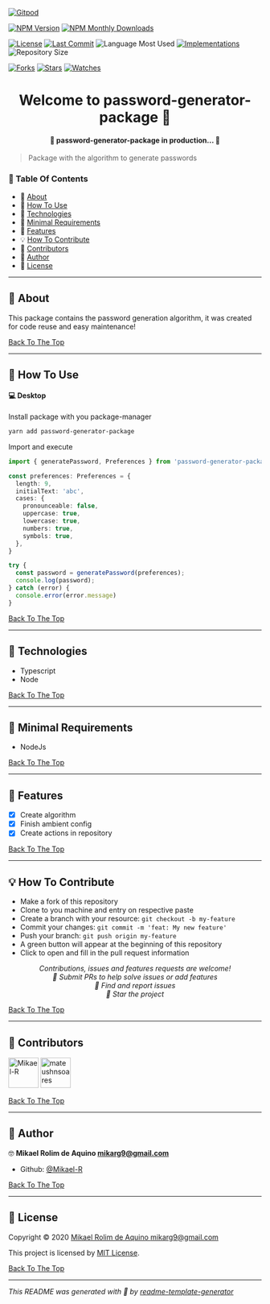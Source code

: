 [![Gitpod](https://gitpod.io/button/open-in-gitpod.svg)](https://gitpod.io/#https://github.com/password-generator/password-generator-package)

[![NPM Version](https://img.shields.io/npm/v/password-generator-package.svg?style=flat-square)](https://www.npmjs.com/package/password-generator-package) [![NPM Monthly Downloads](https://img.shields.io/npm/dm/password-generator-package.svg?style=flat-square)](https://npmjs.org/package/password-generator-package)

[![License](https://img.shields.io/github/license/password-generator/password-generator-package?style=flat-square)](LICENSE.md) [![Last Commit](https://img.shields.io/github/last-commit/password-generator/password-generator-package?style=flat-square)](https://github.com/password-generator/password-generator-package/commits/) ![Language Most Used](https://img.shields.io/github/languages/top/password-generator/password-generator-package?style=flat-square) [![Implementations](https://img.shields.io/badge/%F0%9F%92%A1-implementations-8C8E93.svg?style=flat-square)](https://github.com/password-generator/password-generator-package/issues) ![Repository Size](https://img.shields.io/github/repo-size/password-generator/password-generator-package?style=flat-square)

[![Forks](https://img.shields.io/github/forks/password-generator/password-generator-package?style=social)](https://github.com/password-generator/password-generator-package/network/members) [![Stars](https://img.shields.io/github/stars/password-generator/password-generator-package?style=social)](https://github.com/password-generator/password-generator-package/stargazers) [![Watches](https://img.shields.io/github/watchers/password-generator/password-generator-package?style=social)](https://github.com/password-generator/password-generator-package/watchers)

<h1 id="title" align="center">Welcome to password-generator-package 👋</h1>

<h4 align="center"> 🚧 password-generator-package in production... 🚧</h4>

> Package with the algorithm to generate passwords

### 🔖 Table Of Contents

- 📃 [About](#about)
- 🤔 [How To Use](#how-to-use)
- 🚀 [Technologies](#technologies)
- 🌱 [Minimal Requirements](#minimal-requirements)
- 🎇 [Features](#features)
- 💡 [How To Contribute](#how-to-contribute)
- 🤗 [Contributors](#contributors)
- 👤 [Author](#author)
- 🔏 [License](#license)

---

<h2 id="about">📃 About</h2>

This package contains the password generation algorithm, it was created for code reuse and easy maintenance!

[Back To The Top](#title)

---

<h2 id="how-to-use">🤔 How To Use</h2>

#### 💻 Desktop

Install package with you package-manager
```sh
yarn add password-generator-package
```

Import and execute
```typescript
import { generatePassword, Preferences } from 'password-generator-package'

const preferences: Preferences = {
  length: 9,
  initialText: 'abc',
  cases: {
    pronounceable: false,
    uppercase: true,
    lowercase: true,
    numbers: true,
    symbols: true,
  },
}

try {
  const password = generatePassword(preferences);
  console.log(password);
} catch (error) {
  console.error(error.message)
}
```

[Back To The Top](#title)

---

<h2 id="technologies">🚀 Technologies</h2>

- Typescript
- Node

[Back To The Top](#title)

---

<h2 id="minimal-requirements">🌱 Minimal Requirements</h2>

- NodeJs

[Back To The Top](#title)

---

<h2 id="features">🎇 Features</h2>

- [x] Create algorithm
- [x] Finish ambient config
- [x] Create actions in repository

[Back To The Top](#title)

---

<h2 id="how-to-contribute">💡 How To Contribute</h2>

- Make a fork of this repository
- Clone to you machine and entry on respective paste
- Create a branch with your resource: `git checkout -b my-feature`
- Commit your changes: `git commit -m 'feat: My new feature'`
- Push your branch: `git push origin my-feature`
- A green button will appear at the beginning of this repository
- Click to open and fill in the pull request information

<p align="center">
<i>Contributions, issues and features requests are welcome!</i><br />
<i>📮 Submit PRs to help solve issues or add features</i><br />
<i>🐛 Find and report issues</i><br />
<i>🌟 Star the project</i><br />
</p>

[Back To The Top](#title)

---

<h2 id="contributors">🤗 Contributors</h2>

<p>

<a href="https://github.com/Mikael-R"><img width="60px" src="https://avatars1.githubusercontent.com/u/60241602?v=4" alt="Mikael-R"/></a>
<a href="https://github.com/mateushnsoares"><img width="60px" src="https://avatars1.githubusercontent.com/u/59037640?v=4" alt="mateushnsoares"/></a>

</p>

[Back To The Top](#title)

---

<h2 id="author">👤 Author</h2>

🤓 **Mikael Rolim de Aquino <mikarg9@gmail.com>**

- Github: [@Mikael-R](https://github.com/Mikael-R)

[Back To The Top](#title)

---

<h2 id="license">🔏 License</h2>

Copyright © 2020 [Mikael Rolim de Aquino <mikarg9@gmail.com>](https://github.com/password-generator)

This project is licensed by [MIT License](https://api.github.com/licenses/mit).

[Back To The Top](#title)

---

_This README was generated with 💟 by [readme-template-generator](https://github.com/Mikael-R/readme-template-generator)_
